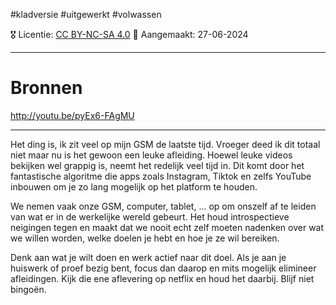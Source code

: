 #kladversie  #uitgewerkt  #volwassen

🎖️ Licentie: [CC BY-NC-SA 4.0](https://creativecommons.org/licenses/by-nc-sa/4.0/)
📅 Aangemaakt: 27-06-2024

---
# Bronnen
http://youtu.be/pyEx6-FAgMU

---

Het ding is, ik zit veel op mijn GSM de laatste tijd. Vroeger deed ik dit totaal niet maar nu is het gewoon een leuke afleiding. Hoewel leuke videos bekijken wel grappig is, neemt het redelijk veel tijd in. Dit komt door het fantastische algoritme die apps zoals Instagram, Tiktok en zelfs YouTube inbouwen om je zo lang mogelijk op het platform te houden.

We nemen vaak onze GSM, computer, tablet, ... op om onszelf af te leiden van wat er in de werkelijke wereld gebeurt. Het houd introspectieve neigingen tegen en maakt dat we nooit echt zelf moeten nadenken over wat we willen worden, welke doelen je hebt en hoe je ze wil bereiken.

Denk aan wat je wilt doen en werk actief naar dit doel. Als je aan je huiswerk of proef bezig bent, focus dan daarop en mits mogelijk elimineer afleidingen. Kijk die ene aflevering op netflix en houd het daarbij. Blijf niet bingoën. 

